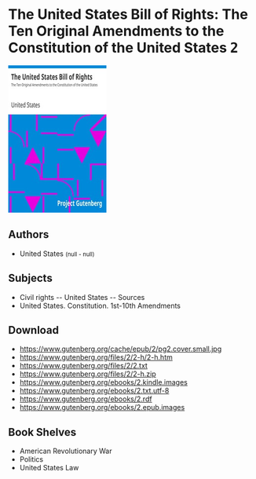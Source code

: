# The United States Bill of Rights: The Ten Original Amendments to the Constitution of the United States <kbd>2</kbd>

![](./cover.medium.jpg "")

## Authors


 - United States <small>(null - null)</small>

## Subjects


 - Civil rights -- United States -- Sources
 - United States. Constitution. 1st-10th Amendments

## Download


 - https://www.gutenberg.org/cache/epub/2/pg2.cover.small.jpg
 - https://www.gutenberg.org/files/2/2-h/2-h.htm
 - https://www.gutenberg.org/files/2/2.txt
 - https://www.gutenberg.org/files/2/2-h.zip
 - https://www.gutenberg.org/ebooks/2.kindle.images
 - https://www.gutenberg.org/ebooks/2.txt.utf-8
 - https://www.gutenberg.org/ebooks/2.rdf
 - https://www.gutenberg.org/ebooks/2.epub.images

## Book Shelves


 - American Revolutionary War
 - Politics
 - United States Law
